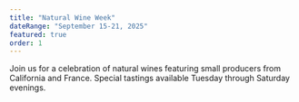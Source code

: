 ```yaml
---
title: "Natural Wine Week"
dateRange: "September 15-21, 2025"
featured: true
order: 1
---
```


Join us for a celebration of natural wines featuring small producers from California and France. Special tastings available Tuesday through Saturday evenings.